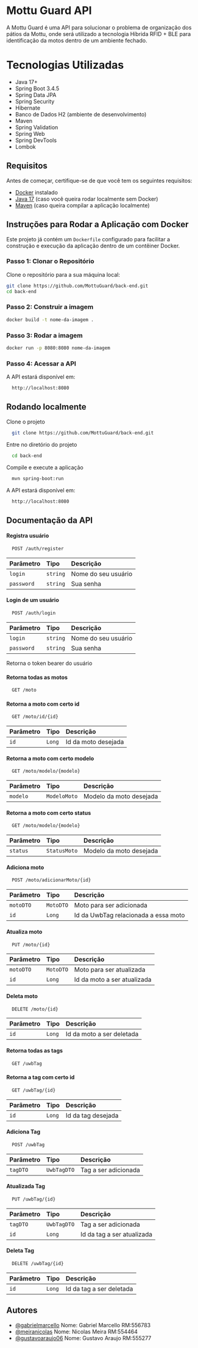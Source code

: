 
# Mottu Guard API

A Mottu Guard é uma API para solucionar o problema de organização dos pátios da Mottu, onde será utilizado a tecnologia Híbrida RFID + BLE para identificação da motos dentro de um ambiente fechado.


# Tecnologias Utilizadas

- Java 17+
- Spring Boot 3.4.5
- Spring Data JPA
- Spring Security
- Hibernate
- Banco de Dados H2 (ambiente de desenvolvimento)
- Maven
- Spring Validation
- Spring Web
- Spring DevTools
- Lombok

## Requisitos

Antes de começar, certifique-se de que você tem os seguintes requisitos:

- [Docker](https://docs.docker.com/get-docker/) instalado
- [Java 17](https://adoptopenjdk.net/) (caso você queira rodar localmente sem Docker)
- [Maven](https://maven.apache.org/) (caso queira compilar a aplicação localmente)

## Instruções para Rodar a Aplicação com Docker

Este projeto já contém um `Dockerfile` configurado para facilitar a construção e execução da aplicação dentro de um contêiner Docker.

### Passo 1: Clonar o Repositório

Clone o repositório para a sua máquina local:

```bash
git clone https://github.com/MottuGuard/back-end.git
cd back-end
````
### Passo 2: Construir a imagem

```bash
docker build -t nome-da-imagem .
````

### Passo 3: Rodar a imagem

```bash
docker run -p 8080:8080 nome-da-imagem
````
### Passo 4: Acessar  a API
A API estará disponível em:

```bash
  http://localhost:8080
```
## Rodando localmente

Clone o projeto

```bash
  git clone https://github.com/MottuGuard/back-end.git
```

Entre no diretório do projeto

```bash
  cd back-end
```

Compile e execute a aplicação

```bash
  mvn spring-boot:run
```

A API estará disponível em:

```bash
  http://localhost:8080
```

## Documentação da API

#### Registra usuário

```bash
  POST /auth/register
```

| Parâmetro   | Tipo       | Descrição                           |
| :---------- | :--------- | :---------------------------------- |
| `login` | `string` | Nome do seu usuário |
| `password` | `string` | Sua senha |


#### Login de  um usuário

```bash
  POST /auth/login
```

| Parâmetro   | Tipo       | Descrição                                   |
| :---------- | :--------- | :------------------------------------------ |
| `login` | `string` | Nome do seu usuário |
| `password` | `string` | Sua senha |

Retorna o token bearer do usuário

#### Retorna todas as motos

```bash
  GET /moto
```

#### Retorna a moto com certo id

```bash
  GET /moto/id/{id}
```

| Parâmetro   | Tipo       | Descrição                                   |
| :---------- | :--------- | :------------------------------------------ |
| `id` | `Long` | Id da moto desejada |

#### Retorna a moto com certo modelo

```bash
  GET /moto/modelo/{modelo}
```

| Parâmetro   | Tipo       | Descrição                                   |
| :---------- | :--------- | :------------------------------------------ |
| `modelo` | `ModeloMoto` | Modelo da moto desejada |

#### Retorna a moto com certo status

```bash
  GET /moto/modelo/{modelo}
```

| Parâmetro   | Tipo       | Descrição                                   |
| :---------- | :--------- | :------------------------------------------ |
| `status` | `StatusMoto` | Modelo da moto desejada |

#### Adiciona moto

```bash
  POST /moto/adicionarMoto/{id}
```

| Parâmetro   | Tipo       | Descrição                                   |
| :---------- | :--------- | :------------------------------------------ |
| `motoDTO` | `MotoDTO` | Moto para ser adicionada |
| `id` | `Long` | Id da UwbTag relacionada a essa moto |

#### Atualiza moto

```bash
  PUT /moto/{id}
```

| Parâmetro   | Tipo       | Descrição                                   |
| :---------- | :--------- | :------------------------------------------ |
| `motoDTO` | `MotoDTO` | Moto para ser atualizada |
| `id` | `Long` | Id da moto a ser atualizada |

#### Deleta moto

```bash
  DELETE /moto/{id}
```

| Parâmetro   | Tipo       | Descrição                                   |
| :---------- | :--------- | :------------------------------------------ |
| `id` | `Long` | Id da moto a ser deletada |

#### Retorna todas as tags

```bash
  GET /uwbTag
```

#### Retorna a tag com certo id

```bash
  GET /uwbTag/{id}
```

| Parâmetro   | Tipo       | Descrição                                   |
| :---------- | :--------- | :------------------------------------------ |
| `id` | `Long` | Id da tag desejada |


#### Adiciona Tag

```bash
  POST /uwbTag
```

| Parâmetro   | Tipo       | Descrição                                   |
| :---------- | :--------- | :------------------------------------------ |
| `tagDTO` | `UwbTagDTO` | Tag a ser adicionada |

#### Atualizada Tag

```bash
  PUT /uwbTag/{id}
```

| Parâmetro   | Tipo       | Descrição                                   |
| :---------- | :--------- | :------------------------------------------ |
| `tagDTO` | `UwbTagDTO` | Tag a ser adicionada |
| `id` | `Long` | Id da tag a ser atualizada |

#### Deleta Tag

```bash
  DELETE /uwbTag/{id}
```

| Parâmetro   | Tipo       | Descrição                                   |
| :---------- | :--------- | :------------------------------------------ |
| `id` | `Long` | Id da tag a ser deletada |










## Autores

- [@gabrielmarcello](https://github.com/gabrielmarcello) Nome: Gabriel Marcello RM:556783
- [@meiranicolas](https://github.com/meiranicolas) Nome: Nicolas Meira RM:554464
- [@gustavoaraujo06](https://github.com/gustavoaraujo06) Nome: Gustavo Araujo RM:555277

